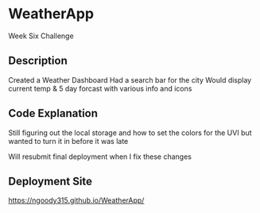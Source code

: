 # WeatherApp
Week Six Challenge

## Description

Created a Weather Dashboard
Had a search bar for the city
Would display current temp & 5 day forcast with various info and icons

## Code Explanation

Still figuring out the local storage and how to set the colors for the UVI but wanted to turn it in before it was late

Will resubmit final deployment when I fix these changes

## Deployment Site

https://ngoody315.github.io/WeatherApp/
